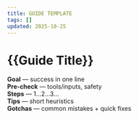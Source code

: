 ```yaml
---
title: GUIDE TEMPLATE
tags: []
updated: 2025-10-25
---
```

# {{Guide Title}}

**Goal** — success in one line  
**Pre-check** — tools/inputs, safety  
**Steps** — 1…2…3…  
**Tips** — short heuristics  
**Gotchas** — common mistakes + quick fixes
